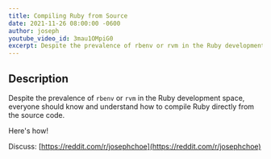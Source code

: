 ```yaml
---
title: Compiling Ruby from Source
date: 2021-11-26 08:00:00 -0600
author: joseph
youtube_video_id: 3mau1OMpiG0
excerpt: Despite the prevalence of rbenv or rvm in the Ruby development space, everyone should know and understand how to compile Ruby directly from the source code.
---
```


## Description

Despite the prevalence of `rbenv` or `rvm` in the Ruby development space, everyone should know and understand how to compile Ruby directly from the source code.

Here's how!

Discuss: [https://reddit.com/r/josephchoe](https://reddit.com/r/josephchoe)

